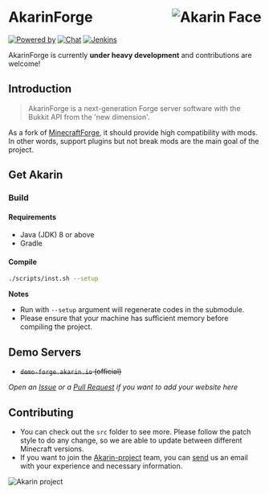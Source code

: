 # <img src="https://i.loli.net/2018/05/17/5afd869c443ef.png" alt="Akarin Face" align="right">AkarinForge
[![Powered by](https://img.shields.io/badge/Powered_by-Akarin_project-ee6aa7.svg?style=flat)](https://akarin.io)
[![Chat](https://img.shields.io/badge/chat-on%20discord-7289da.svg)](https://discord.gg/fw2pJAj)
[![Jenkins](https://ci.codemc.org/buildStatus/icon?job=Akarin-project%2FAkarinForge)](https://ci.codemc.org/job/Akarin-project/job/AkarinForge/)

AkarinForge is currently **under heavy development** and contributions are welcome!

Introduction
---
> AkarinForge is a next-generation Forge server software with the Bukkit API from the 'new dimension'.

As a fork of [MinecraftForge](https://github.com/MinecraftForge/MinecraftForge), it should provide high compatibility with mods. In other words, support plugins but not break mods are the main goal of the project.

Get Akarin
---
### Build
#### Requirements
* Java (JDK) 8 or above
* Gradle

#### Compile
```sh
./scripts/inst.sh --setup
```

**Notes**
* Run with `--setup` argument will regenerate codes in the submodule.
* Please ensure that your machine has sufficient memory before compiling the project.

Demo Servers
---
* ~~`demo-forge.akarin.io` (official)~~

*Open an [Issue](https://github.com/Akarin-project/Akarin/issues) or a [Pull Request](https://github.com/Akarin-project/Akarin/pulls) if you want to add your website here*

Contributing
---
* You can check out the `src` folder to see more. Please follow the patch style to do any change, so we are able to update between different Minecraft versions.
* If you want to join the [Akarin-project](https://github.com/Akarin-project) team, you can [send](mailto://kira@kira.moe) us an email with your experience and necessary information.

![Akarin project](https://i.loli.net/2018/05/13/5af7fbbfbcddf.png)
